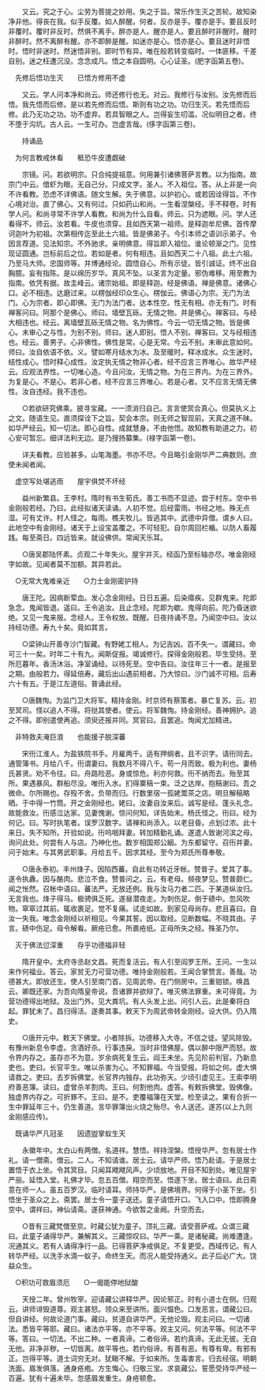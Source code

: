 <!-- { "loadSidebar": true } -->
　　又云。究之于心。尘劳为菩提之妙用。失之于旨。常乐作生灭之苦轮。故知染净非他。得丧在我。似手反覆。如人醉醒。何者。反亦是手。覆亦是手。要且反时非覆时。覆时非反时。然俱不离手。醉亦是人。醒亦是人。要且醉时非醒时。醒时非醉时。然不离醉有醒。亦不即醉是醒。如迷亦是心。悟亦是心。要且迷时非悟时。悟时非迷时。然迷悟非别。即时节有异。唯在般若转变临时。一体匪移。千差自别。迷之枉遭沉没。念念成凡。悟之本自圆明。心心证圣。(肥字函第五卷)。

　先修后悟功生灭　　已悟方修用不虚

　　又云。学人问本净和尚云。师还修行也无。对云。我修行与汝别。汝先修而后悟。我先悟而后修。是以若先修而后悟。斯则有功之功。功归生灭。若先悟而后修。此乃无功之功。功不虚弃。若具智眼之人。岂得妄生叨滥。况似明目之者。终不堕于沟坑。古人云。一生可办。岂虚言哉。(侈字函第三卷)。

　　持诵品

　为何言教戒休看　　秪恐牛皮遭觑破

　　宗镜。问。若欲明宗。只合纯提祖意。何用兼引诸佛菩萨言教。以为指南。故宗门中云。借虾为眼。无自己分。只成文字。圣人。不入祖位。答。从上非是一向不许看教。恐虑不详佛语。随文生解。失于佛意。以护初心。或若因诠得旨。不作心境对治。直了佛心。又有何过。只如药山和尚。一生看涅槃经。手不释卷。时有学人问。和尚寻常不许学人看教。和尚为什么自看。师云。只为遮眼。问。学人还看得不。师云。汝若看。牛皮也须穿。且如西天第一祖师。是释迦牟尼佛。首传摩诃迦叶为初祖。次第相传迄至此土六祖。皆是佛弟子。今引本师之语训示弟子。令因言荐道。见法知宗。不外驰求。亲明佛意。得旨即入祖位。谁论顿渐之门。见性现证圆通。岂标前后之位。若如是者。何有相违。且如西天二十八祖。此土六祖。乃至马大师。忠国师等。并博通经论。圆悟自心。所有示徒。皆引诚证。终不出自胸臆。妄有指陈。是以绵历岁华。真风不坠。以圣言为定量。邪伪难移。用至教为指南。依凭有据。故圭峰云。诸宗始祖。即是释迦。经是佛语。禅是佛意。诸佛心口。必不相违。达磨过来。以楞伽经印众生心。楞伽云。佛语心为宗。无门为法门。心为宗者。即心即佛。无门为法门者。达本性空。性无有相。亦无有门。时有禅客问曰。阿那个是佛心。师曰。墙壁瓦砾。无情之物。并是佛心。禅客曰。与经大相违也。经云。离墙壁瓦砾无情之物。名为佛性。今云一切无情之物。皆是佛心。未审心之与性。为别不别。师曰。迷人即别。悟人不别。禅客曰。又与经相违也。经云。善男子。心非佛性。佛性是常。心是无常。今云不别。未审此意如何。师曰。汝自依语不依。义。譬如寒月结水为冰。及至暖时。释冰成水。众生迷时。结性成心。悟时释心成性。汝定执无情之物非心者。经不应言三界唯心。故华严经云。应观法界性。一切唯心造。今且问汝。无情之物。为在三界内。为在三界外。为复是心。不是心。若非心者。经不应言三界唯心。若是心者。又不应言无情无佛性。汝自违经。我不违也。

　　○若欲研究佛乘。披寻宝藏。一一须消归自己。言言使冥合真心。但莫执义上之文。随语生见。直须探诠下之旨。契会本宗。则无师之智现前。天真之道不昧。如华严经云。知一切法。即心自性。成就慧身。不由他悟。故知教有助道之力。初心安可暂忘。细详法利无边。是乃搜扬纂集。(禄字函第一卷)。

　　详夫看教。应验甚多。山笔海墨。书亦不尽。今且略引金刚华严二典数则。庶使未闻者闻。

　虚空写处堪逃雨　　屋宇俱焚不坏经

　　益州新繁县。王李村。隋时有书生荀氏。善工书而不显迹。尝于村东。空中书金刚般若经。乃曰。此经拟诸天读诵。人初不觉。后经雷雨。书经之地。殊无点湿。可有丈许。村人怪之。每雨。樵夫牧儿。皆逃其中。武德中异僧。谓乡人曰。此地空中有金刚经。诸天于上设宝盖覆之。不可轻犯。自尔周回栏楯。以防人畜履践。每至斋日。四远皆来。就设佛供。常闻天乐耳。

　　○唐吴郡陆怀素。贞观二十年失火。屋宇并灭。经函乃至标轴亦尽。唯金刚经字如故。见闻者莫不加额。其异若此。

　○无常大鬼难亲近　　○力士金刚密护持

　　唐王陀。因病断荤血。发心念金刚经。日日五遍。后染瘴疾。见群鬼来。陀即急念。鬼闻皆退。遥曰。王令追汝。且止念经。陀即为歇。鬼得向前。陀乃昏迷欲绝。又见一鬼来报。念经人。王令权放。既醒。日夜持诵不息。乃闻空中曰。汝以持经功德。寿九十矣。竟如其言。

　　○梁钟山开善寺沙门智藏。有野姥工相人。为记吉凶。百不失一。谓藏曰。命可三十一矣。时年二十有九。闻斯促报。竭诚修行。探得金刚般若。毕生受持。至所厄暮年。香汤沐浴。净室诵经。以待死至。空中告曰。汝往年三十一者。是报至之期。由般若力。得延倍寿。藏后出山遇前相者。乃大惊曰。沙门诚不可相。后寿六十有五。于是江左道俗。普诵此经。

　　○唐魏恂。为监门卫大将军。精持金刚。时京师有蔡策者。暴亡复苏。云。初至冥司。怪以追人不得。将挞其使者。使云。将军魏恂。持金刚经。善神拥护。追之不得。即别遣使再追。须臾还报并同。冥官曰。且罢追。恂闻尤加精进。

　非特救夫淹巨浪　　也能援子脱深蕃

　　宋衎江淮人。为盐铁院书手。月雇两千。适有押纲者。且不识字。请衎同去。通管簿书。月给八千。衎谓妻曰。我数月不得八千。苟一月而致。极为利也。妻杨氏甚贤。劝不令往。曰。舟路险恶。身或惊危。利亦何救。衎不纳而去。殆至其所。果遇暴风。群船尽没。唯衎入水。扪得粟稿一束。泛之达岸。抱稿谢曰。吾之微命。尔所赐也。存殁不舍。负带而归。行数里宿一孤姥鬻茶之店。明旦解稿略晒。于中得一竹筒。开之金刚经也。姥曰。汝妻自汝来后。诚写是经。蓬头礼念。故能救汝。衎感泣达家。见妻愧谢。惊问何知。详告始末。杨氏怪之。衎曰。经为何记。曰。写时执笔者。误罗汉数字。请禅和尚添入。以老目昏。点划过浓。此十来日。失不知所。开验如说。衎呜咽拜妻。转加精勤礼诵。遂遣人致谢河滨之母。询问此处。何尝有人与店。乃神化也。数岁相国郑公絪。为东都留守。召衎并妻。问于始末。与其男武职事。月给五千。因求其经。至今为郑氏所尊奉敬。

　　○唐永泰初。丰州烽子。因陷西蕃。自此有功转近牙帐。赞普子。爱其了事。遂令执纛。因与酪肉。悲泣不食。赞普问之。云。有老母。频夜梦见。赞普颇仁。闻之怅然。召帐中语曰。蕃法严。无放还例。我与汝马力者二匹。于某道纵汝归。无言我也。烽子得马。极骋俱乏死。遂昼潜夜走。为刺伤足。倒于碛中。忽风吹物。窣窣过其前。辄收裹足。觉不复痛。试走如故。到家见母尚存。悲且喜曰。自汝一失我。唯念金刚经以祈相见。今果其誓。因以取经。见断数幅。不晓其由。子言。碛中伤足。母令解看。厥疮已愈。所裹疮纸。正母所失之经。殊圣乃尔。

　灭于佛法愆深重　　存乎功德福非轻

　　隋开皇中。太府寺丞赵文昌。死而复活云。有人引至阎罗王所。王问。一生以来作何福业。答云。家贫无力可营功德。唯持金刚般若。王闻合掌赞言。善哉。功德甚大。即放还生。使人引至南门首。见周武帝。在门侧房中。三重钳锁。唤昌云。卿既还家。为吾向隋皇帝说。吾诸罪并欲辩了。唯灭佛法罪重。未可得竟。为营功德得出地狱。及出门外。见大粪坑。有人头发上出。问引人云。此是秦将白起。罪犹未了。昌归得活。遂奏其事。敕天下为周武帝转金刚经。设大供。仍入隋史。

　　○唐开元中。敕天下佛堂。小者除拆。功德移入大寺。不信之徒。望风除毁。有豫州新息令李虚。贪酒好杀。行事违戾。当时非惜佛屋。偶以醉中限严而怒。故令界内存之。虽存亦不为意。岁余病死复生云。阎王未坐。先见阶前判官。乃新息吏也。吏曰。长官平生。唯以杀害为心。不知罪福。今当受报。将如之何。虚大惧请救之。吏曰。去岁拆佛堂。长官界内独存。此功弥天。少顷引虚见王。王索李明府善恶簿。读曰。虚曾杀羊割肉。王曰。何割他肉。虚答。有敕拆佛堂。毁佛像。独虚界内存之。可折罪不。王曰。是不。吏覆福簿在天堂。检至读之。果有合折一生中罪延年三十。仍生善道。言毕罪簿出火烧之殆尽。令人送还。遂苏(以上九则金刚感应传)。

　既诵华严凡冠圣　　因遗盥掌蚁生天

　　永徽年中。太白山有两僧。名道祥。慧悟。祥持涅槃。悟授华严。忽有居士作礼。请一僧斋。僧云。二人。不知请谁。居士云。请华严师。悟乃赴请。于是居士置悟于衣上坐。令其冥目。只闻耳飕飕风声。少顷放地。开目不知到处。唯见屋宇严丽。延悟入堂。礼佛才毕。忽五百僧。翔空而至。悟遂下坐。居士语曰。此日斋意在师一人。虽五百罗汉。临时请耳。师持华严。是佛境界。何得于小圣下坐。引悟坐于圣众之上。斋罢。居士令一童子送还。童子请悟开口。飞入口中。悟即腾身空中。谓祥曰。神仙请斋。遂获神通。今欲暂之金阙。升空而去。

　　○昔有三藏梵僧至京。时藏公犹为童子。顶礼三藏。请受菩萨戒。众谓三藏曰。此童子诵得华严。兼解其义。三藏惊叹曰。华严一乘。是诸秘藏。尚难遭逢。况通其义。若有人诵得净行一品。已得菩萨净戒俱足。不复更受。西域传记。有人转华严经。以洗手水滴一蚁子。命终生天。而况人能受持通义。此子后必广大。饶益众生。

　○积功可救眉须厄　　○一偈能停地狱酸

　　天授二年。曾州牧宰。迎请藏公讲释华严。因论邪正。时有小道士在侧。归观云。讲师诽毁道尊。观主甚怒。领众来至讲所。面兴愠色。口发恶言。谓藏公曰。但自讲经。何故论道门事。藏曰。贫道自讲华严。无他论毁。观主问曰。一切诸法。悉皆平等耶。藏曰。诸法亦平等。亦不平等。观主又问。何法平等。何法不平等。答曰。一切法。不出二种。一者真谛。二者俗谛。若约真谛。无此无彼。无自无他。非净非秽。一切皆离。故平等也。若约俗谛。有善有恶。有尊有卑。有邪有正。岂得平等。道士词穷无对。犹瞋不解。于如来所。生毒害言。归去经宿。明朝洗面。眉发俱落。通身疮疱。方生悔心。归敬三宝。求哀藏公。誓愿受持华严经一百遍。犹有十遍未毕。忽感眉发重生。身疮顿愈。

